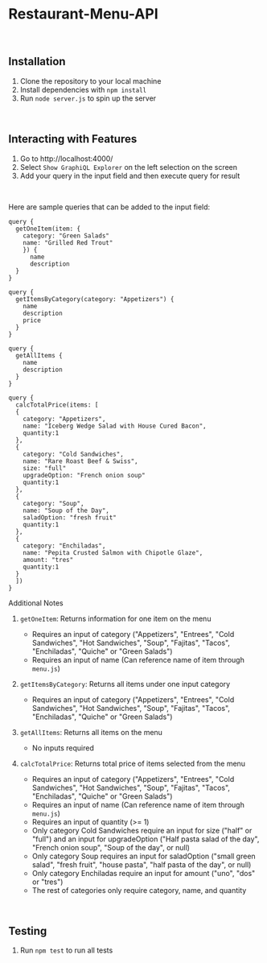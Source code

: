 # Restaurant-Menu-API

<br>

## Installation

1. Clone the repository to your local machine
2. Install dependencies with `npm install`
3. Run `node server.js` to spin up the server

<br>

## Interacting with Features

1.  Go to http://localhost:4000/
2.  Select `Show GraphiQL Explorer` on the left selection on the screen
3.  Add your query in the input field and then execute query for result

<br>

Here are sample queries that can be added to the input field:

```
query {
  getOneItem(item: {
    category: "Green Salads"
    name: "Grilled Red Trout"
    }) {
      name
      description
  }
}
```

```
query {
  getItemsByCategory(category: "Appetizers") {
    name
    description
    price
  }
}
```

```
query {
  getAllItems {
    name
    description
  }
}
```

```
query {
  calcTotalPrice(items: [
  {
    category: "Appetizers",
    name: "Iceberg Wedge Salad with House Cured Bacon",
    quantity:1
  },
  {
    category: "Cold Sandwiches",
    name: "Rare Roast Beef & Swiss",
    size: "full"
    upgradeOption: "French onion soup"
    quantity:1
  },
  {
    category: "Soup",
    name: "Soup of the Day",
    saladOption: "fresh fruit"
    quantity:1
  },
  {
    category: "Enchiladas",
    name: "Pepita Crusted Salmon with Chipotle Glaze",
    amount: "tres"
    quantity:1
  }
  ])
}
```

Additional Notes

1.  `getOneItem`: Returns information for one item on the menu

    - Requires an input of category ("Appetizers", "Entrees", "Cold Sandwiches", "Hot Sandwiches", "Soup", "Fajitas", "Tacos", "Enchiladas", "Quiche" or "Green Salads")
    - Requires an input of name (Can reference name of item through `menu.js`)

2.  `getItemsByCategory`: Returns all items under one input category

    - Requires an input of category ("Appetizers", "Entrees", "Cold Sandwiches", "Hot Sandwiches", "Soup", "Fajitas", "Tacos", "Enchiladas", "Quiche" or "Green Salads")

3.  `getAllItems`: Returns all items on the menu

    - No inputs required

4.  `calcTotalPrice`: Returns total price of items selected from the menu

    - Requires an input of category ("Appetizers", "Entrees", "Cold Sandwiches", "Hot Sandwiches", "Soup", "Fajitas", "Tacos", "Enchiladas", "Quiche" or "Green Salads")
    - Requires an input of name (Can reference name of item through `menu.js`)
    - Requires an input of quantity (>= 1)
    - Only category Cold Sandwiches require an input for size ("half" or "full") and an input for upgradeOption ("Half pasta salad of the day", "French onion soup", "Soup of the day", or null)
    - Only category Soup requires an input for saladOption ("small green salad", "fresh fruit", "house pasta", "half pasta of the day", or null)
    - Only category Enchiladas require an input for amount ("uno", "dos" or "tres")
    - The rest of categories only require category, name, and quantity

<br>

## Testing

1. Run `npm test` to run all tests

